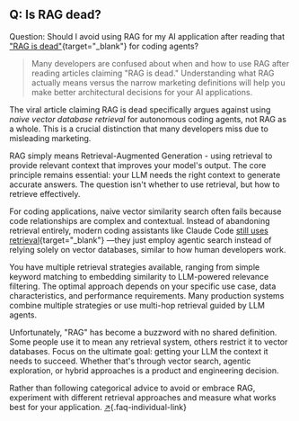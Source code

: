 ## Q: Is RAG dead?

Question: Should I avoid using RAG for my AI application after reading that ["RAG is dead"](https://pashpashpash.substack.com/p/why-i-no-longer-recommend-rag-for){target="_blank"} for coding agents?

> Many developers are confused about when and how to use RAG after reading articles claiming "RAG is dead." Understanding what RAG actually means versus the narrow marketing definitions will help you make better architectural decisions for your AI applications.

The viral article claiming RAG is dead specifically argues against using *naive vector database retrieval* for autonomous coding agents, not RAG as a whole. This is a crucial distinction that many developers miss due to misleading marketing.

RAG simply means Retrieval-Augmented Generation - using retrieval to provide relevant context that improves your model's output. The core principle remains essential: your LLM needs the right context to generate accurate answers. The question isn't whether to use retrieval, but how to retrieve effectively.

For coding applications, naive vector similarity search often fails because code relationships are complex and contextual. Instead of abandoning retrieval entirely, modern coding assistants like Claude Code [still uses retrieval](https://x.com/pashmerepat/status/1926717705660375463?s=46){target="_blank"} —they just employ agentic search instead of relying solely on vector databases, similar to how human developers work.

You have multiple retrieval strategies available, ranging from simple keyword matching to embedding similarity to LLM-powered relevance filtering. The optimal approach depends on your specific use case, data characteristics, and performance requirements. Many production systems combine multiple strategies or use multi-hop retrieval guided by LLM agents.

Unfortunately, "RAG" has become a buzzword with no shared definition. Some people use it to mean any retrieval system, others restrict it to vector databases. Focus on the ultimate goal: getting your LLM the context it needs to succeed. Whether that's through vector search, agentic exploration, or hybrid approaches is a product and engineering decision.

Rather than following categorical advice to avoid or embrace RAG, experiment with different retrieval approaches and measure what works best for your application. [↗](/blog/posts/evals-faq/is-rag-dead.html){.faq-individual-link}